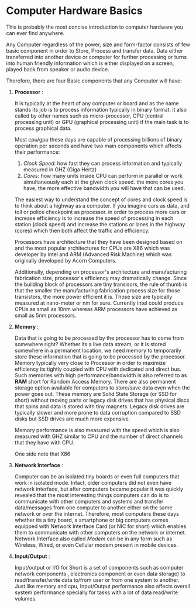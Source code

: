 [Path]: p "Frontend Developer,Backend Developer,Data Scientist"
[Topic]: t "CS"
[Cert]: c

# Computer Hardware Basics

This is probably the most concise introduction to computer hardware you can ever find anywhere.

Any Computer regardless of the power, size and form-factor consists of few basic component in order to Store, Process and transfer data. Data either transferred into another device or computer for further processing or turns into human friendly information which is either displayed on a screen, played back from speaker or audio device.

Therefore, there are four Basic components that any Computer will have:

1. **Processor** :

    It is typically at the heart of any computer or board and as the name stands its job is to process information typically in binary format. it also called by other names such as micro-processor, CPU (central processing unit) or GPU (graphical processing unit) if the main task is to process graphical data.

    Most cpu/gpu these days are capable of processing billions of binary operation per seconds and have two main components which affects their performance:
      1. *Clock Speed*: how fast they can process information and typically measured in GHZ (Giga Hertz)
      2. *Cores*: how many units inside CPU can perform in parallel or work simultaneously each at the given clock speed. the more cores you have, the more effective bandwidth you will have that can be used.

    The easiest way to understand the concept of cores and clock speed is to think about a highway as a computer. If you imagine cars as data, and toll or police checkpoint as processor. in order to process more cars or increase efficiency is to increase the speed of processing in each station (clock speed) and increase the stations or lanes in the highway (cores) which then both affect the traffic and efficiency.

    Processors have architecture that they have been designed based on and the most popular architectures for CPUs are X86 which was developer by intel and ARM (Advanced Risk Machine) which was originally developed by Acorn Computers.

    Additionally, depending on processor's architecture and manufacturing fabrication size, processor's efficiency may dramatically change. Since the building block of processors are tiny transisors, the rule of thumb is that the smaller the manufacturing fabrication process size for those transistors, the more power efficient it is. Those size are typically measured at nano-meter or nm for sure. Currently intel could produce CPUs as small as 10nm whereas ARM processors have achieved as small as 5nm processors.

2. **Memory** :

    Data that is going to be processed by the processor has to come from somewhere right? Whether its a live data stream, or it is stored somewhere in a permanent location, we need memory to temporarily store these information that is going to be processed by the processor. Memory typically very close to Processor in order to maximize efficiency its tightly coupled with CPU with dedicated and direct bus. Such memories with high performance/bandwidth is also referred to as **RAM** short for Random Access Memory. There are also permanent storage option available for computers to store/save data even when the power goes out. These memory are Solid State Storage (or SSD for short) without moving parts or legacy disk drives that has physical discs that spins and data is stored with tiny magnets. Legacy disk drives are typically slower and more prone to data corruption compared to SSD disks but SSD drives are much more expensive.

    Memory performance is also measured with the speed which is also measured with GHZ similar to CPU and the number of direct channels that they have with CPU.

    One side note that X86

3. **Network Interface** :

    Computer can be an isolated tiny boards or even full computers that work in isolated mode. Infact, older computers did not even have network interface, but after computers became popular it was quickly revealed that the most interesting things computers can do is to communicate with other computers and systems and transfer data/messages from one computer to another either on the same network or over the internet. Therefore, most computers these days whether its a tiny board, a smartphone or big computers comes equipped with Network Interface Card (or NIC for short) which enables them to communicate with other computers on the network or internet. Network Interface also called *Modem* can be in any form such as Wireless, Wired, or even Cellular modem present in mobile devices.

4. **Input/Output** :

    Input/output or I/O for Short is a set of components such as computer network components , electronics component or even data storage) to read/transfer/write data to/from user or from one system to another. Just like memory and cpu, Input/Output performance also affects overall system performance specially for tasks with a lot of data read/write volumes.
